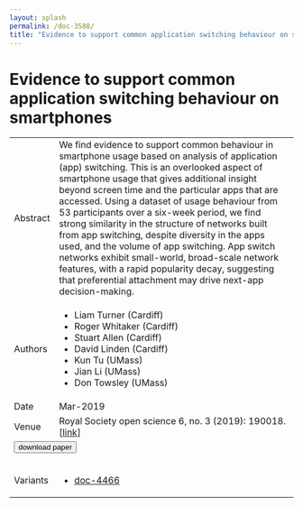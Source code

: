 ```yaml
---
layout: splash
permalink: /doc-3588/
title: "Evidence to support common application switching behaviour on smartphones"
---
```


# Evidence to support common application switching behaviour on smartphones

<table>
    <tbody>
    <tr>
        <td>Abstract</td>
        <td>We find evidence to support common behaviour in smartphone usage based on analysis of application (app) switching. This is an overlooked aspect of smartphone usage that gives additional insight beyond screen time and the particular apps that are accessed. Using a dataset of usage behaviour from 53 participants over a six-week period, we find strong similarity in the structure of networks built from app switching, despite diversity in the apps used, and the volume of app switching. App switch networks exhibit small-world, broad-scale network features, with a rapid popularity decay, suggesting that preferential attachment may drive next-app decision-making.</td>
    </tr>
    <tr>
        <td>Authors</td>
        <td>
            <ul>
                <li>Liam Turner (Cardiff)</li>
                <li>Roger Whitaker (Cardiff)</li>
                <li>Stuart Allen (Cardiff)</li>
                <li>David Linden (Cardiff)</li>
                <li>Kun Tu (UMass)</li>
                <li>Jian Li (UMass)</li>
                <li>Don Towsley (UMass)</li>
            </ul>
        </td>
    </tr>
    <tr>
        <td>Date</td>
        <td>Mar-2019</td>
    </tr>
    <tr>
        <td>Venue</td>
        <td>Royal Society open science 6, no. 3 (2019): 190018. [<a href="https://royalsocietypublishing.org/doi/10.1098/rsos.190018">link</a>]</td>
    </tr>
        <tr>
            <td colspan="2">
                <form method="get" action="https://royalsocietypublishing.org/doi/10.1098/rsos.190018">
                    <button type="submit">download paper</button>
                </form>
            </td>
        </tr>
        <tr>
            <td>Variants</td>
            <td>
                <ul>
                    <li><a href="${varId}">doc-4466</a></li>
                </ul>
            </td>
        </tr>
    </tbody>
</table>
